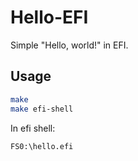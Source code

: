 # Hello-EFI

Simple "Hello, world!" in EFI.

## Usage

```bash
make
make efi-shell
```

In efi shell:

```
FS0:\hello.efi
```
